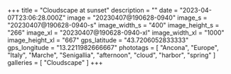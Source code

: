 +++
title = "Cloudscape at sunset"
description = ""
date = "2023-04-07T23:06:28.000Z"
image = "20230407@190628-0940"
image_s = "20230407@190628-0940-s"
image_width_s = "400"
image_height_s = "266"
image_xl = "20230407@190628-0940-xl"
image_width_xl = "1000"
image_height_xl = "667"
gps_latitude = "43.7206052833333"
gps_longitude = "13.2211982666667"
phototags = [ "Ancona", "Europe", "Italy", "Marche", "Senigallia", "afternoon", "cloud", "harbor", "spring" ]
galleries = [ "Cloudscape" ]
+++
